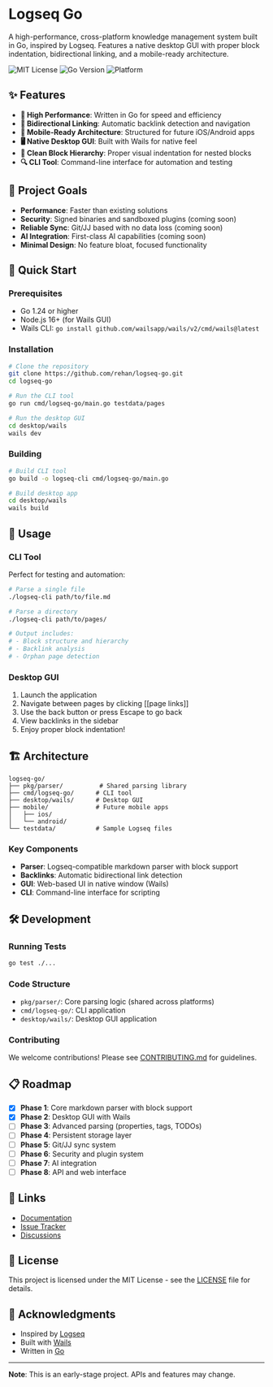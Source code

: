 # Logseq Go

A high-performance, cross-platform knowledge management system built in Go, inspired by Logseq. Features a native desktop GUI with proper block indentation, bidirectional linking, and a mobile-ready architecture.

![MIT License](https://img.shields.io/badge/license-MIT-blue.svg)
![Go Version](https://img.shields.io/badge/go-1.24%2B-blue.svg)
![Platform](https://img.shields.io/badge/platform-macOS%20|%20Linux%20|%20Windows-lightgrey.svg)

## ✨ Features

- **🚀 High Performance**: Written in Go for speed and efficiency
- **🔗 Bidirectional Linking**: Automatic backlink detection and navigation
- **📱 Mobile-Ready Architecture**: Structured for future iOS/Android apps
- **🖥️ Native Desktop GUI**: Built with Wails for native feel
- **🎯 Clean Block Hierarchy**: Proper visual indentation for nested blocks
- **🔍 CLI Tool**: Command-line interface for automation and testing

## 🎯 Project Goals

- **Performance**: Faster than existing solutions
- **Security**: Signed binaries and sandboxed plugins (coming soon)
- **Reliable Sync**: Git/JJ based with no data loss (coming soon)
- **AI Integration**: First-class AI capabilities (coming soon)
- **Minimal Design**: No feature bloat, focused functionality

## 🚀 Quick Start

### Prerequisites

- Go 1.24 or higher
- Node.js 16+ (for Wails GUI)
- Wails CLI: `go install github.com/wailsapp/wails/v2/cmd/wails@latest`

### Installation

```bash
# Clone the repository
git clone https://github.com/rehan/logseq-go.git
cd logseq-go

# Run the CLI tool
go run cmd/logseq-go/main.go testdata/pages

# Run the desktop GUI
cd desktop/wails
wails dev
```

### Building

```bash
# Build CLI tool
go build -o logseq-cli cmd/logseq-go/main.go

# Build desktop app
cd desktop/wails
wails build
```

## 📖 Usage

### CLI Tool

Perfect for testing and automation:

```bash
# Parse a single file
./logseq-cli path/to/file.md

# Parse a directory
./logseq-cli path/to/pages/

# Output includes:
# - Block structure and hierarchy
# - Backlink analysis
# - Orphan page detection
```

### Desktop GUI

1. Launch the application
2. Navigate between pages by clicking [[page links]]
3. Use the back button or press Escape to go back
4. View backlinks in the sidebar
5. Enjoy proper block indentation!

## 🏗️ Architecture

```
logseq-go/
├── pkg/parser/          # Shared parsing library
├── cmd/logseq-go/      # CLI tool
├── desktop/wails/      # Desktop GUI
├── mobile/             # Future mobile apps
│   ├── ios/
│   └── android/
└── testdata/           # Sample Logseq files
```

### Key Components

- **Parser**: Logseq-compatible markdown parser with block support
- **Backlinks**: Automatic bidirectional link detection
- **GUI**: Web-based UI in native window (Wails)
- **CLI**: Command-line interface for scripting

## 🛠️ Development

### Running Tests

```bash
go test ./...
```

### Code Structure

- `pkg/parser/`: Core parsing logic (shared across platforms)
- `cmd/logseq-go/`: CLI application
- `desktop/wails/`: Desktop GUI application

### Contributing

We welcome contributions! Please see [CONTRIBUTING.md](CONTRIBUTING.md) for guidelines.

## 📋 Roadmap

- [x] **Phase 1**: Core markdown parser with block support
- [x] **Phase 2**: Desktop GUI with Wails
- [ ] **Phase 3**: Advanced parsing (properties, tags, TODOs)
- [ ] **Phase 4**: Persistent storage layer
- [ ] **Phase 5**: Git/JJ sync system
- [ ] **Phase 6**: Security and plugin system
- [ ] **Phase 7**: AI integration
- [ ] **Phase 8**: API and web interface

## 🔗 Links

- [Documentation](https://github.com/rehan/logseq-go/wiki)
- [Issue Tracker](https://github.com/rehan/logseq-go/issues)
- [Discussions](https://github.com/rehan/logseq-go/discussions)

## 📝 License

This project is licensed under the MIT License - see the [LICENSE](LICENSE) file for details.

## 🙏 Acknowledgments

- Inspired by [Logseq](https://logseq.com/)
- Built with [Wails](https://wails.io/)
- Written in [Go](https://golang.org/)

---

**Note**: This is an early-stage project. APIs and features may change.